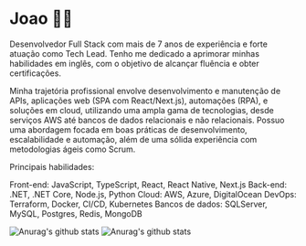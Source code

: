 # Joao :man_technologist:
Desenvolvedor Full Stack com mais de 7 anos de experiência e forte atuação como Tech Lead. Tenho me dedicado a aprimorar minhas habilidades em inglês, com o objetivo de alcançar fluência e obter certificações.

Minha trajetória profissional envolve desenvolvimento e manutenção de APIs, aplicações web (SPA com React/Next.js), automações (RPA), e soluções em cloud, utilizando uma ampla gama de tecnologias, desde serviços AWS até bancos de dados relacionais e não relacionais. Possuo uma abordagem focada em boas práticas de desenvolvimento, escalabilidade e automação, além de uma sólida experiência com metodologias ágeis como Scrum.

Principais habilidades:

Front-end: JavaScript, TypeScript, React, React Native, Next.js
Back-end: .NET, .NET Core, Node.js, Python
Cloud: AWS, Azure, DigitalOcean
DevOps: Terraform, Docker, CI/CD, Kubernetes
Bancos de dados: SQLServer, MySQL, Postgres, Redis, MongoDB

![Anurag's github stats](https://github-readme-stats.vercel.app/api?username=jvaraujos&count_private=true&show_icons=true&theme=onedark)
![Anurag's github stats](https://github-readme-stats.vercel.app/api/top-langs/?username=jvaraujos&count_private=true&layout=compact&show_icons=true&theme=onedark)

